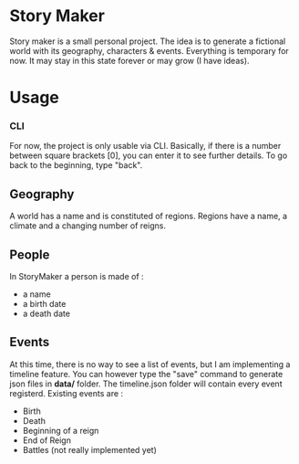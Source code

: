 # Story Maker
Story maker is a small personal project. The idea is to generate a fictional world with its geography, characters & events. Everything is temporary for now. It may stay in this state forever or may grow (I have ideas). 

# Usage 
### CLI
For now, the project is only usable via CLI. 
Basically, if there is a number between square brackets [0], you can enter it to see further details. 
To go back to the beginning, type "back". 

## Geography
A world has a name and is constituted of regions. 
Regions have a name, a climate and a changing number of reigns. 

## People
In StoryMaker a person is made of : 
- a name 
- a birth date
- a death date 


## Events
At this time, there is no way to see a list of events, but I am implementing a timeline feature. 
You can however type the "save" command to generate json files in **data/** folder. The timeline.json folder will contain every event registerd.
Existing events are : 
- Birth
- Death
- Beginning of a reign 
- End of Reign 
- Battles (not really implemented yet)